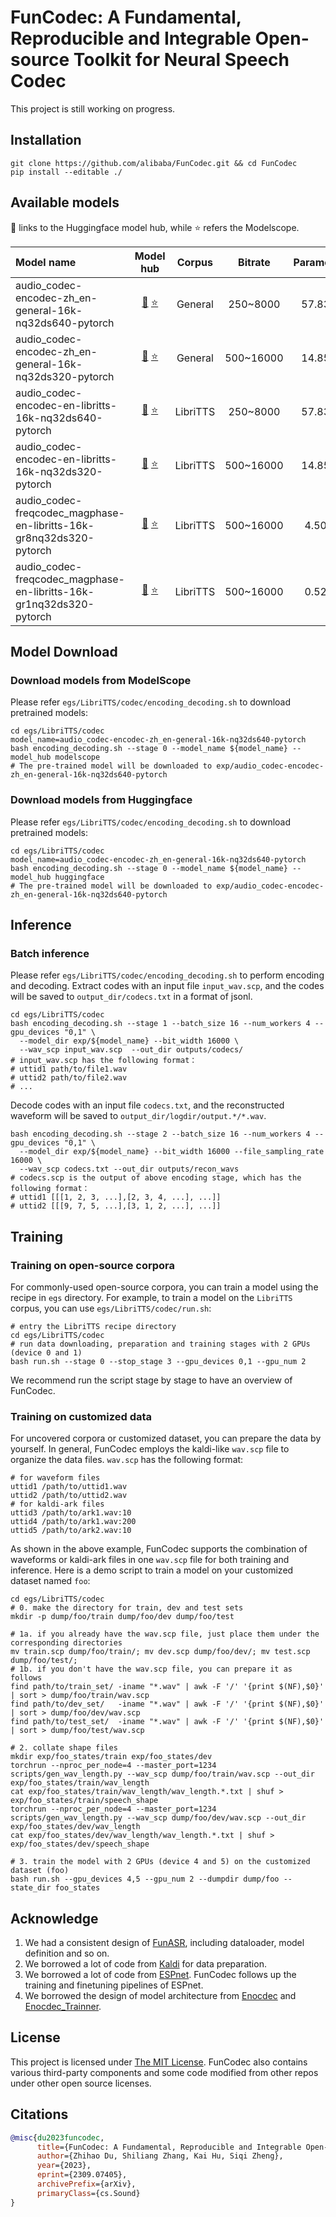 # FunCodec: A Fundamental, Reproducible and Integrable Open-source Toolkit for Neural Speech Codec

This project is still working on progress.

## Installation

```shell
git clone https://github.com/alibaba/FunCodec.git && cd FunCodec
pip install --editable ./
```

## Available models
🤗 links to the Huggingface model hub, while ⭐ refers the Modelscope.

| Model name                                                          |                                                                                                              Model hub                                                                                                               |  Corpus  |  Bitrate  | Parameters | Flops  |
|:--------------------------------------------------------------------|:------------------------------------------------------------------------------------------------------------------------------------------------------------------------------------------------------------------------------------:|:--------:|:---------:|:----------:|:------:|
| audio_codec-encodec-zh_en-general-16k-nq32ds640-pytorch             |             [🤗](https://huggingface.co/alibaba-damo/audio_codec-encodec-zh_en-general-16k-nq32ds640-pytorch) [⭐](https://www.modelscope.cn/models/damo/audio_codec-encodec-zh_en-general-16k-nq32ds640-pytorch/summary)             | General  | 250~8000  |  57.83 M   | 7.73G  |
| audio_codec-encodec-zh_en-general-16k-nq32ds320-pytorch             |             [🤗](https://huggingface.co/alibaba-damo/audio_codec-encodec-zh_en-general-16k-nq32ds320-pytorch) [⭐](https://www.modelscope.cn/models/damo/audio_codec-encodec-zh_en-general-16k-nq32ds320-pytorch/summary)             | General  | 500~16000 |  14.85 M   | 3.72 G |
| audio_codec-encodec-en-libritts-16k-nq32ds640-pytorch               |               [🤗](https://huggingface.co/alibaba-damo/audio_codec-encodec-en-libritts-16k-nq32ds640-pytorch) [⭐](https://www.modelscope.cn/models/damo/audio_codec-encodec-en-libritts-16k-nq32ds640-pytorch/summary)               | LibriTTS | 250~8000  |  57.83 M   | 7.73G  |
| audio_codec-encodec-en-libritts-16k-nq32ds320-pytorch               |               [🤗](https://huggingface.co/alibaba-damo/audio_codec-encodec-en-libritts-16k-nq32ds320-pytorch) [⭐](https://www.modelscope.cn/models/damo/audio_codec-encodec-en-libritts-16k-nq32ds320-pytorch/summary)               | LibriTTS | 500~16000 |  14.85 M   | 3.72 G |
| audio_codec-freqcodec_magphase-en-libritts-16k-gr8nq32ds320-pytorch | [🤗](https://huggingface.co/alibaba-damo/audio_codec-freqcodec_magphase-en-libritts-16k-gr8nq32ds320-pytorch) [⭐](https://www.modelscope.cn/models/damo/audio_codec-freqcodec_magphase-en-libritts-16k-gr8nq32ds320-pytorch/summary) | LibriTTS | 500~16000 |   4.50 M   | 2.18 G | 
| audio_codec-freqcodec_magphase-en-libritts-16k-gr1nq32ds320-pytorch | [🤗](https://huggingface.co/alibaba-damo/audio_codec-freqcodec_magphase-en-libritts-16k-gr1nq32ds320-pytorch) [⭐](https://www.modelscope.cn/models/damo/audio_codec-freqcodec_magphase-en-libritts-16k-gr1nq32ds320-pytorch/summary) | LibriTTS | 500~16000 |   0.52 M   | 0.34 G |

## Model Download
### Download models from ModelScope
Please refer `egs/LibriTTS/codec/encoding_decoding.sh` to download pretrained models:
```shell
cd egs/LibriTTS/codec
model_name=audio_codec-encodec-zh_en-general-16k-nq32ds640-pytorch
bash encoding_decoding.sh --stage 0 --model_name ${model_name} --model_hub modelscope
# The pre-trained model will be downloaded to exp/audio_codec-encodec-zh_en-general-16k-nq32ds640-pytorch
```

### Download models from Huggingface
Please refer `egs/LibriTTS/codec/encoding_decoding.sh` to download pretrained models:
```shell
cd egs/LibriTTS/codec
model_name=audio_codec-encodec-zh_en-general-16k-nq32ds640-pytorch
bash encoding_decoding.sh --stage 0 --model_name ${model_name} --model_hub huggingface
# The pre-trained model will be downloaded to exp/audio_codec-encodec-zh_en-general-16k-nq32ds640-pytorch
```

## Inference
### Batch inference
Please refer `egs/LibriTTS/codec/encoding_decoding.sh` to perform encoding and decoding.
Extract codes with an input file `input_wav.scp`, 
and the codes will be saved to `output_dir/codecs.txt` in a format of jsonl.
```shell
cd egs/LibriTTS/codec
bash encoding_decoding.sh --stage 1 --batch_size 16 --num_workers 4 --gpu_devices "0,1" \
  --model_dir exp/${model_name} --bit_width 16000 \
  --wav_scp input_wav.scp  --out_dir outputs/codecs/
# input_wav.scp has the following format：
# uttid1 path/to/file1.wav
# uttid2 path/to/file2.wav
# ...
```

Decode codes with an input file `codecs.txt`, 
and the reconstructed waveform will be saved to `output_dir/logdir/output.*/*.wav`.
```shell
bash encoding_decoding.sh --stage 2 --batch_size 16 --num_workers 4 --gpu_devices "0,1" \
  --model_dir exp/${model_name} --bit_width 16000 --file_sampling_rate 16000 \
  --wav_scp codecs.txt --out_dir outputs/recon_wavs 
# codecs.scp is the output of above encoding stage, which has the following format：
# uttid1 [[[1, 2, 3, ...],[2, 3, 4, ...], ...]]
# uttid2 [[[9, 7, 5, ...],[3, 1, 2, ...], ...]]
```

<!---
### Demo inference
--->

## Training
### Training on open-source corpora
For commonly-used open-source corpora, you can train a model using the recipe in `egs` directory.
For example, to train a model on the `LibriTTS` corpus, you can use `egs/LibriTTS/codec/run.sh`:
```shell
# entry the LibriTTS recipe directory
cd egs/LibriTTS/codec
# run data downloading, preparation and training stages with 2 GPUs (device 0 and 1)
bash run.sh --stage 0 --stop_stage 3 --gpu_devices 0,1 --gpu_num 2
```
We recommend run the script stage by stage to have an overview of FunCodec.

### Training on customized data
For uncovered corpora or customized dataset, you can prepare the data by yourself.
In general, FunCodec employs the kaldi-like `wav.scp` file to organize the data files.
`wav.scp` has the following format:
```shell
# for waveform files
uttid1 /path/to/uttid1.wav
uttid2 /path/to/uttid2.wav
# for kaldi-ark files
uttid3 /path/to/ark1.wav:10
uttid4 /path/to/ark1.wav:200
uttid5 /path/to/ark2.wav:10
```
As shown in the above example, FunCodec supports the combination of waveforms or kaldi-ark files 
in one `wav.scp` file for both training and inference.
Here is a demo script to train a model on your customized dataset named `foo`:
```shell
cd egs/LibriTTS/codec
# 0. make the directory for train, dev and test sets
mkdir -p dump/foo/train dump/foo/dev dump/foo/test

# 1a. if you already have the wav.scp file, just place them under the corresponding directories
mv train.scp dump/foo/train/; mv dev.scp dump/foo/dev/; mv test.scp dump/foo/test/;
# 1b. if you don't have the wav.scp file, you can prepare it as follows
find path/to/train_set/ -iname "*.wav" | awk -F '/' '{print $(NF),$0}' | sort > dump/foo/train/wav.scp
find path/to/dev_set/   -iname "*.wav" | awk -F '/' '{print $(NF),$0}' | sort > dump/foo/dev/wav.scp
find path/to/test_set/  -iname "*.wav" | awk -F '/' '{print $(NF),$0}' | sort > dump/foo/test/wav.scp

# 2. collate shape files
mkdir exp/foo_states/train exp/foo_states/dev
torchrun --nproc_per_node=4 --master_port=1234 scripts/gen_wav_length.py --wav_scp dump/foo/train/wav.scp --out_dir exp/foo_states/train/wav_length
cat exp/foo_states/train/wav_length/wav_length.*.txt | shuf > exp/foo_states/train/speech_shape
torchrun --nproc_per_node=4 --master_port=1234 scripts/gen_wav_length.py --wav_scp dump/foo/dev/wav.scp --out_dir exp/foo_states/dev/wav_length
cat exp/foo_states/dev/wav_length/wav_length.*.txt | shuf > exp/foo_states/dev/speech_shape

# 3. train the model with 2 GPUs (device 4 and 5) on the customized dataset (foo)
bash run.sh --gpu_devices 4,5 --gpu_num 2 --dumpdir dump/foo --state_dir foo_states
```

## Acknowledge

1. We had a consistent design of [FunASR](https://github.com/alibaba/FunASR), including dataloader, model definition and so on.
2. We borrowed a lot of code from [Kaldi](http://kaldi-asr.org/) for data preparation.
3. We borrowed a lot of code from [ESPnet](https://github.com/espnet/espnet). FunCodec follows up the training and finetuning pipelines of ESPnet.
4. We borrowed the design of model architecture from [Enocdec](https://github.com/facebookresearch/encodec) and [Enocdec_Trainner](https://github.com/Mikxox/EnCodec_Trainer).

## License
This project is licensed under [The MIT License](https://opensource.org/licenses/MIT). 
FunCodec also contains various third-party components and some code modified from other repos 
under other open source licenses.

## Citations

``` bibtex
@misc{du2023funcodec,
      title={FunCodec: A Fundamental, Reproducible and Integrable Open-source Toolkit for Neural Speech Codec},
      author={Zhihao Du, Shiliang Zhang, Kai Hu, Siqi Zheng},
      year={2023},
      eprint={2309.07405},
      archivePrefix={arXiv},
      primaryClass={cs.Sound}
}
```
